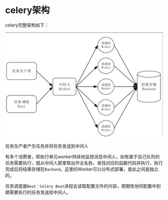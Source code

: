 # celery架构

celery完整架构如下：

![image-20221204191453385](03-celery架构.assets/image-20221204191453385.png)

任务生产者产生任务并将任务发送到中间人

有多个消费者，即执行单元worker持续地监控消息中间人，如有属于自己队列的任务需要执行，就从中间人那里取出作业名称，查找对应的函数代码并执行，执行完成后将结果存储在`Backend`。这里的Worker可以分布式部署，彼此之间是独立的。

任务调度器`Beat：Celery Beat`进程会读取配置文件的内容，周期性地将配置中到期需要执行的任务发送给中间人。